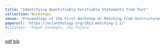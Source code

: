 ```yaml
---
title: "Identifying Quantifiably Verifiable Statements from Text"
collection: Workshops
venue: 'Proceedings of the First Workshop on Matching From Unstructured and Structured Data (MATCHING 2023)'
paperurl: 'https://aclanthology.org/2023.matching-1.2/'
#citation: 'Pegah Jandaghi, Jay Pujara'
---
```

[pdf](https://aclanthology.org/2023.matching-1.2.pdf)
[bib](https://aclanthology.org/2023.matching-1.2.bib)